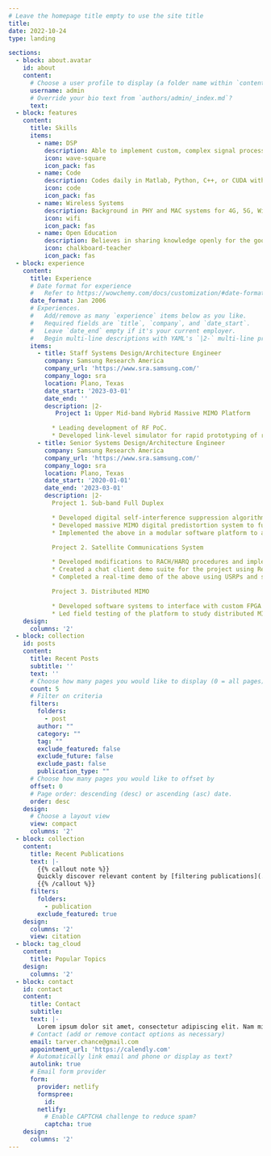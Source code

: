 ```yaml
---
# Leave the homepage title empty to use the site title
title:
date: 2022-10-24
type: landing

sections:
  - block: about.avatar
    id: about
    content:
      # Choose a user profile to display (a folder name within `content/authors/`)
      username: admin
      # Override your bio text from `authors/admin/_index.md`?
      text:
  - block: features
    content:
      title: Skills
      items:
        - name: DSP
          description: Able to implement custom, complex signal processing tasks such as predistorters.
          icon: wave-square
          icon_pack: fas
        - name: Code
          description: Codes daily in Matlab, Python, C++, or CUDA with a belief in well documented and version controlled code.
          icon: code
          icon_pack: fas
        - name: Wireless Systems
          description: Background in PHY and MAC systems for 4G, 5G, Wi-Fi, etc.
          icon: wifi
          icon_pack: fas
        - name: Open Education
          description: Believes in sharing knowledge openly for the good of everyone. 
          icon: chalkboard-teacher
          icon_pack: fas
  - block: experience
    content:
      title: Experience
      # Date format for experience
      #   Refer to https://wowchemy.com/docs/customization/#date-format
      date_format: Jan 2006
      # Experiences.
      #   Add/remove as many `experience` items below as you like.
      #   Required fields are `title`, `company`, and `date_start`.
      #   Leave `date_end` empty if it's your current employer.
      #   Begin multi-line descriptions with YAML's `|2-` multi-line prefix.
      items:
        - title: Staff Systems Design/Architecture Engineer
          company: Samsung Research America
          company_url: 'https://www.sra.samsung.com/'
          company_logo: sra
          location: Plano, Texas
          date_start: '2023-03-01'
          date_end: ''
          description: |2-
             Project 1: Upper Mid-band Hybrid Massive MIMO Platform

            * Leading development of RF PoC.
            * Developed link-level simulator for rapid prototyping of related activities.
        - title: Senior Systems Design/Architecture Engineer
          company: Samsung Research America
          company_url: 'https://www.sra.samsung.com/'
          company_logo: sra
          location: Plano, Texas
          date_start: '2020-01-01'
          date_end: '2023-03-01'
          description: |2-
            Project 1. Sub-band Full Duplex

            * Developed digital self-interference suppression algorithm to reduce self-interference in massive MIMO.
            * Developed massive MIMO digital predistortion system to further reduce self-interference and meet emission requirements in 5G systems.
            * Implemented the above in a modular software platform to allow for agile development and rapid prototyping and integrated into real-time, FPGA, RF platform for field evaluation of performance.

            Project 2. Satellite Communications System

            * Developed modifications to RACH/HARQ procedures and implemented changes in srsLTE C++ to support long latency satellite links.
            * Created a chat client demo suite for the project using React JS consisting of push-to-talk, instant messaging, and image transfer.
            * Completed a real-time demo of the above using USRPs and satellite channel emulator.

            Project 3. Distributed MIMO

            * Developed software systems to interface with custom FPGA SDR platform.
            * Led field testing of the platform to study distributed MIMO channels and reciprocity calibration concerns.
    design:
      columns: '2'
  - block: collection
    id: posts
    content:
      title: Recent Posts
      subtitle: ''
      text: ''
      # Choose how many pages you would like to display (0 = all pages)
      count: 5
      # Filter on criteria
      filters:
        folders:
          - post
        author: ""
        category: ""
        tag: ""
        exclude_featured: false
        exclude_future: false
        exclude_past: false
        publication_type: ""
      # Choose how many pages you would like to offset by
      offset: 0
      # Page order: descending (desc) or ascending (asc) date.
      order: desc
    design:
      # Choose a layout view
      view: compact
      columns: '2'
  - block: collection
    content:
      title: Recent Publications
      text: |-
        {{% callout note %}}
        Quickly discover relevant content by [filtering publications](./publication/).
        {{% /callout %}}
      filters:
        folders:
          - publication
        exclude_featured: true
    design:
      columns: '2'
      view: citation
  - block: tag_cloud
    content:
      title: Popular Topics
    design:
      columns: '2'
  - block: contact
    id: contact
    content:
      title: Contact
      subtitle:
      text: |-
        Lorem ipsum dolor sit amet, consectetur adipiscing elit. Nam mi diam, venenatis ut magna et, vehicula efficitur enim.
      # Contact (add or remove contact options as necessary)
      email: tarver.chance@gmail.com
      appointment_url: 'https://calendly.com'
      # Automatically link email and phone or display as text?
      autolink: true
      # Email form provider
      form:
        provider: netlify
        formspree:
          id:
        netlify:
          # Enable CAPTCHA challenge to reduce spam?
          captcha: true
    design:
      columns: '2'
---
```

